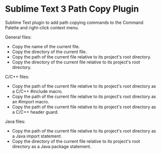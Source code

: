 # Sublime Text 3 Path Copy Plugin

Sublime Text plugin to add path copying commands to the Command Palette and right-click context menu.

General files:

* Copy the name of the current file.
* Copy the directory of the current file.
* Copy the path of the current file relative to its project's root directory.
* Copy the directory of the current file relative to its project's root directory.

C/C++ files:

* Copy the path of the current file relative to its project's root directory as a C/C++ #include macro.
* Copy the path of the current file relative to its project's root directory as an  #import macro.
* Copy the path of the current file relative to its project's root directory as a C/C++ header guard.

Java files:

* Copy the path of the current file relative to its project's root directory as a Java import statement.
* Copy the directory of the current file relative to its project's root directory as a Java package statement.
